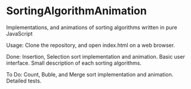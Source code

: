 # SortingAlgorithmAnimation
Implementations, and animations of sorting algorithms written in pure JavaScript

Usage: 
  Clone the repository, and open index.html on a web browser.
  
Done:
  Insertion, Selection sort implementation and animation.
  Basic user interface.
  Small description of each sorting algorithms.
  
To Do:
  Count, Buble, and Merge sort implementation and animation.
  Detailed tests.
